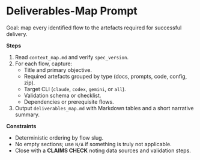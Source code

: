 # Deliverables-Map Prompt

Goal: map every identified flow to the artefacts required for successful delivery.

**Steps**
1. Read `context_map.md` and verify `spec_version`.
2. For each flow, capture:
   - Title and primary objective.
   - Required artefacts grouped by type (docs, prompts, code, config, zip).
   - Target CLI (`claude`, `codex`, `gemini`, or `all`).
   - Validation schema or checklist.
   - Dependencies or prerequisite flows.
3. Output `deliverables_map.md` with Markdown tables and a short narrative summary.

**Constraints**
- Deterministic ordering by flow slug.
- No empty sections; use `N/A` if something is truly not applicable.
- Close with a **CLAIMS CHECK** noting data sources and validation steps.
